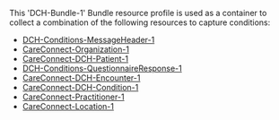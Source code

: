 This 'DCH-Bundle-1' Bundle resource profile is used as a container to collect a combination of the following resources to capture conditions:

- [DCH-Conditions-MessageHeader-1]
- [CareConnect-Organization-1]
- [CareConnect-DCH-Patient-1]
- [DCH-Conditions-QuestionnaireResponse-1]
- [CareConnect-DCH-Encounter-1]
- [CareConnect-DCH-Condition-1]
- [CareConnect-Practitioner-1]
- [CareConnect-Location-1]
                                                                                                   

[DCH-Conditions-MessageHeader-1]:dch-conditions-messageheader-1.html
[CareConnect-Organization-1]:careconnect-organization-1.html
[CareConnect-DCH-Patient-1]:careconnect-dch-patient-1.html
[CareConnect-DCH-Encounter-1]:careconnect-dch-encounter-1.html
[DCH-Conditions-QuestionnaireResponse-1]:dch-conditions-questionnaireresponse-1.html
[CareConnect-DCH-Condition-1]:careconnect-dch-condition-1.html
[CareConnect-Practitioner-1]:careconnect-practitioner-1.html
[CareConnect-Location-1]:careconnect-location-1.html


